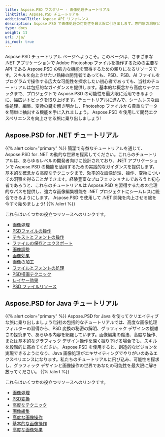 ```yaml
---
title: Aspose.PSD マスタリー - 画像処理チュートリアル
linktitle: Aspose.PSD チュートリアル
additionalTitle: Aspose API リファレンス
description: Aspose.PSD で画像処理の可能性を最大限に引き出します。専門家の洞察と実践的なガイダンスについては、包括的なチュートリアルをご覧ください。
type: docs
weight: 11
url: /ja/
is_root: true
---
```


Aspose.PSD チュートリアル ページへようこそ。このページは、さまざまな .NET アプリケーションで Adobe Photoshop ファイルを操作するための主要な API である Aspose.PSD の強力な機能を習得するための頼りになるリソースです。スキルを向上させたい熟練の開発者であっても、PSD、PSB、AI ファイルをプログラムで操作する広大な可能性を探求したい初心者であっても、当社のチュートリアルは包括的なガイダンスを提供します。基本的な概念から高度なテクニックまで、プロジェクトで Aspose.PSD の可能性を最大限に活用できるように、幅広いトピックを取り上げます。チュートリアルに進んで、シームレスな画像処理、編集、変換の鍵を解き明かし、Photoshop ファイルから貴重なデータを簡単に抽出する機能を手に入れましょう。 Aspose.PSD を使用して開発エクスペリエンスを向上させる旅に乗り出しましょう!

## Aspose.PSD for .NET チュートリアル
{{% alert color="primary" %}}
簡潔で有益なチュートリアルを通じて、Aspose.PSD for .NET の動的な世界を探索してください。これらのチュートリアルは、あらゆるレベルの開発者向けに設計されており、.NET アプリケーションで Aspose.PSD の機能を活用するための実践的なガイダンスを提供します。基本的な概念から高度なテクニックまで、効率的な画像処理、操作、変換についての洞察を得ることができます。経験豊富なプロフェッショナルであろうと初心者であろうと、これらのチュートリアルは Aspose.PSD を習得するための合理的なパスを提供し、強力な画像編集機能を .NET プロジェクトにシームレスに統合できるようにします。 Aspose.PSD を使用して .NET 開発を向上させる旅を今すぐ始めましょう!
{{% /alert %}}

これらはいくつかの役立つリソースへのリンクです。
 
- [画像処理](./net/image-processing/)
- [PSDファイルの操作](./net/psd-file-manipulation/)
- [テキストとフォントの操作](./net/text-and-font-manipulation/)
- [ファイルの保存とエクスポート](./net/file-saving-and-exporting/)
- [画像調整](./net/image-adjustment/)
- [画像効果](./net/image-effects/)
- [画像の加工](./net/image-manipulation/)
- [ファイルとフォントの処理](./net/file-and-font-handling/)
- [PSD描画テクニック](./net/psd-drawing-techniques/)
- [レイヤー効果](./net/layer-effects/)
- [PSD ファイルリソース](./net/psd-file-resources/)


## Aspose.PSD for Java チュートリアル
{{% alert color="primary" %}}
Aspose.PSD for Java を使ってクリエイティブな旅に乗り出しましょう!当社の包括的なチュートリアルでは、高度な画像処理フィルターの習得から、PSD 変換の秘密の解明、グラフィック デザインの複雑さの探究まで、あらゆる内容を網羅しています。画像編集の魔法、高度な操作、または基本的なグラフィック デザイン操作を深く掘り下げる場合でも、スキルを段階的に高めてください。 Aspose.PSD を使用すると、創造的なビジョンを実現できるようになり、Java 画像処理がエキサイティングでやりがいのあるエクスペリエンスになります。私たちのチュートリアルに飛び込み、可能性を探求し、グラフィック デザインと画像操作の世界であなたの可能性を最大限に解き放ってください。
{{% /alert %}}

これらはいくつかの役立つリソースへのリンクです。

- [画像処理](./java/image-processing/)
- [PSD変換](./java/psd-conversion/)
- [高度なテクニック](./java/advanced-techniques/)
- [画像編集](./java/image-editing/)
- [高度な画像操作](./java/advanced-image-manipulation/)
- [基本的な画像操作](./java/basic-image-operations/)
- [高度な画像効果](./java/advanced-image-effects/)